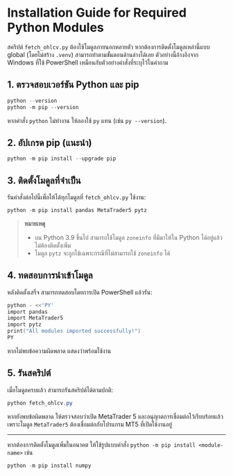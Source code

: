 # Installation Guide for Required Python Modules

สคริปต์ `fetch_ohlcv.py` ต้องใช้โมดูลภายนอกหลายตัว หากต้องการติดตั้งโมดูลเหล่านี้แบบ global (โดยไม่สร้าง `.venv`)
สามารถทำตามขั้นตอนด้านล่างได้เลย ตัวอย่างนี้อ้างอิงจาก Windows ที่ใช้ PowerShell
เหมือนกับตัวอย่างคำสั่งที่ระบุไว้ในคำถาม

## 1. ตรวจสอบเวอร์ชัน Python และ pip
```powershell
python --version
python -m pip --version
```
หากคำสั่ง `python` ไม่ทำงาน ให้ลองใช้ `py` แทน (เช่น `py --version`).

## 2. อัปเกรด pip (แนะนำ)
```powershell
python -m pip install --upgrade pip
```

## 3. ติดตั้งโมดูลที่จำเป็น
รันคำสั่งต่อไปนี้เพื่อให้ได้ทุกโมดูลที่ `fetch_ohlcv.py` ใช้งาน:
```powershell
python -m pip install pandas MetaTrader5 pytz
```
> **หมายเหตุ**
> * บน Python 3.9 ขึ้นไป สามารถใช้โมดูล `zoneinfo` ที่มีมาให้ใน Python ได้อยู่แล้ว ไม่ต้องติดตั้งเพิ่ม
> * โมดูล `pytz` จะถูกใช้เฉพาะกรณีที่ไม่สามารถใช้ `zoneinfo` ได้

## 4. ทดสอบการนำเข้าโมดูล
หลังติดตั้งเสร็จ สามารถทดสอบโดยการเปิด PowerShell แล้วรัน:
```powershell
python - <<'PY'
import pandas
import MetaTrader5
import pytz
print("All modules imported successfully!")
PY
```
หากไม่พบข้อความผิดพลาด แสดงว่าพร้อมใช้งาน

## 5. รันสคริปต์
เมื่อโมดูลครบแล้ว สามารถรันสคริปต์ได้ตามปกติ:
```powershell
python fetch_ohlcv.py
```
หากยังพบข้อผิดพลาด ให้ตรวจสอบว่าเปิด MetaTrader 5 และอนุญาตการเชื่อมต่อไว้เรียบร้อยแล้ว เพราะโมดูล `MetaTrader5` ต้องเชื่อมต่อกับโปรแกรม MT5 ที่เปิดใช้งานอยู่

---
หากต้องการติดตั้งโมดูลเพิ่มในอนาคต ให้ใช้รูปแบบคำสั่ง `python -m pip install <module-name>` เช่น
```powershell
python -m pip install numpy
```

